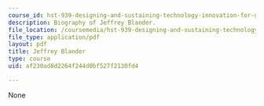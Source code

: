 ```yaml
---
course_id: hst-939-designing-and-sustaining-technology-innovation-for-global-health-practice-spring-2008
description: Biography of Jeffrey Blander.
file_location: /coursemedia/hst-939-designing-and-sustaining-technology-innovation-for-global-health-practice-spring-2008/af230ad8d2264f244d0bf527f2130fd4_blander_bio.pdf
file_type: application/pdf
layout: pdf
title: Jeffrey Blander
type: course
uid: af230ad8d2264f244d0bf527f2130fd4

---
```

None